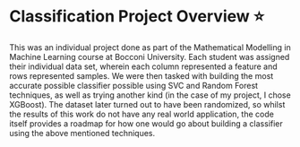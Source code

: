 # Classification Project Overview ⭐
This was an individual project done as part of the Mathematical Modelling in Machine Learning course at Bocconi University. Each student was assigned their individual data set, wherein each column represented a feature and rows represented samples. We were then tasked with building the most accurate possible classifier possible using SVC and Random Forest techniques, as well as trying another kind (in the case of my project, I chose XGBoost). The dataset later turned out to have been randomized, so whilst the results of this work do not have any real world application, the code itself provides a roadmap for how one would go about building a classifier using the above mentioned techniques.


